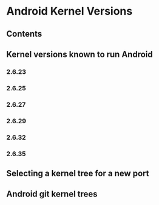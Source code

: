 # Android Kernel Versions
## Contents
## Kernel versions known to run Android
### 2.6.23
### 2.6.25
### 2.6.27
### 2.6.29
### 2.6.32
### 2.6.35
## Selecting a kernel tree for a new port
## Android git kernel trees
